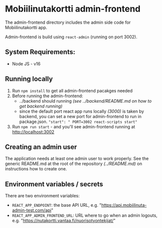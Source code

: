 # Mobiilinutakortti admin-frontend

The admin-frontend directory includes the admin side code for Mobiilinutakortti app.

Admin-frontend is build using `react-admin` (running on port 3002).

## System Requirements:

- Node JS - v16

## Running locally

1. Run `npm install` to get all admin-frontend pacakges needed
2. Before running the admin-frontend:
    *  ../backend should running *(see ../backend/README.md on how to get backend running)*
    * since the default port react app runs locally *(3000)* is taken by backend, you can set a new port for admin-frontend to run in package.json. `"start": " PORT=3002 react-scripts start"`
3. Run `npm run start` - and you'll see admin-frontend running at [http://localhost:3002](http://localhost:3002)

## Creating an admin user

The application needs at least one admin user to work properly. See the generic README.md at the root of the repository *(../README.md)* on instructions how to create one.

## Environment variables / secrets

There are two environment variables:
* `REACT_APP_ENDPOINT`: the base API URL, e.g. "https://api.mobiilinuta-admin-test.com/api"
* `REACT_APP_ADMIN_FRONTEND_URL`: URL where to go when an admin logouts, e.g. "https://nutakortti.vantaa.fi/nuorisotyontekijat/"
